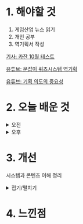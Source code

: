 
# 1. 해야할 것

1. 게임산업 뉴스 읽기 
2. 개인 공부  
3. 역기획서 작성

[기사: 카잔 10월 테스트](https://www.gamemeca.com/view.php?gid=1752303)

[유튜브: 문잡이 쿼츠시스템 역기획](https://www.youtube.com/watch?v=DHjdBcvXUd8&t=1991s)

[유튜브: 기획 의도의 중요성](https://www.youtube.com/watch?v=xdAwenwgRqU)

# 2. 오늘 배운 것

<details>
<summary>오전</summary>

## 오늘의 뉴스
### 카잔
![image](https://github.com/user-attachments/assets/e5d3492d-7c03-4cd1-9ed0-cb07acd0a395)

던전앤파이터에서 가장 좋아했던 직업이 레인저와 버서커였다.\
버서커는 뭐 폭주와 대검을 들고 싸운다는 컨셉이 강한데, 그게 정말 마음에 든다.

이번에 테스트하는 퍼스트 버서커:카잔은 전투가 스타일리쉬하고 빠른템포로 보인다.\
그래서 기대가 된다. 무엇보다 카툰그래픽이지만 디테일이 잘 표현되어있어서 보는맛도 좋다.

플레이 기회가 있다면 꼭 해보고 싶다.

## 기획서 분석
![image](https://github.com/user-attachments/assets/e7b2912f-b529-4111-9726-61e28e9ab7e8)
![image](https://github.com/user-attachments/assets/6d25d28d-1e16-4453-bbd1-000cbefbcd20)
![image](https://github.com/user-attachments/assets/8b84226e-1795-4b26-8cfd-7b080250c515)
![image](https://github.com/user-attachments/assets/56938d0c-f696-497a-b588-603300ec16a0)
![image](https://github.com/user-attachments/assets/093bab1e-61db-4318-91fc-c6ee0299f92e)
![image](https://github.com/user-attachments/assets/c95ab348-58e9-4926-987d-1bf3ac140143)
![image](https://github.com/user-attachments/assets/6ef52bb2-53e9-4c3f-84ad-29e3d13d7841)
![image](https://github.com/user-attachments/assets/83cab61b-371e-4687-9394-3fedd5d7c84c)
![image](https://github.com/user-attachments/assets/5605df00-b8c3-4f8a-97cc-0e595795f7e0)

</details>


<details>
<summary>오후</summary>

## 역기획서 작성
### 기획 의도의 중요성
![image](https://github.com/user-attachments/assets/1d06d701-dd0c-4280-9835-10ac19c64bdb)

![image](https://github.com/user-attachments/assets/800bcf81-a2c6-4dd1-9f96-2b979b0537e5)

* 빌드업
  1. 설득해야 할 대상 반응 예측
  2. 긍정적인 레퍼런스 제시
  3. 현 상태 분석 및 해결 방안 제시
  4. 예상되는 부작용과 대응 계획 제시

* 근거 수집(레퍼런스)
  1. 게임 방향성에 어울리는가?
  2. 게임 근간을 엎어야만 동작 가능한가?
  3. 비중이나 중요도에 비해 비용이 크지 않은가?
  4. 기존 시스템, 콘텐츠와 역할이 겹치거나 상충되지는 않는가?




</details>




# 3. 개선

시스템과 콘텐츠 이해 정리
<details>
<summary>접기/펼치기</summary>

![image](https://github.com/user-attachments/assets/12d99922-0231-4132-8385-41930c2c1b73)

![image](https://github.com/user-attachments/assets/010a4a1c-229e-4891-9b88-371032099f3a)

![image](https://github.com/user-attachments/assets/729c2b0c-72d3-4e20-8ce6-92e1cacba37c)

![image](https://github.com/user-attachments/assets/5c1e9500-9250-4571-ab40-279eebcbec64)

</details>



# 4. 느낀점


